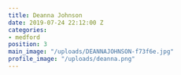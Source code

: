 ```yaml
---
title: Deanna Johnson
date: 2019-07-24 22:12:00 Z
categories:
- medford
position: 3
main_image: "/uploads/DEANNAJOHNSON-f73f6e.jpg"
profile_image: "/uploads/deanna.png"
---
```


